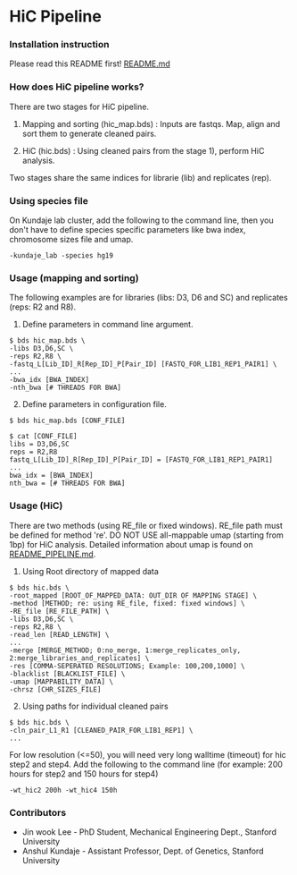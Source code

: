 HiC Pipeline
===================================================

### Installation instruction

Please read this README first!
<a href="../README.md">README.md</a>


### How does HiC pipeline works?

There are two stages for HiC pipeline.

1) Mapping and sorting (hic_map.bds)
: Inputs are fastqs. Map, align and sort them to generate cleaned pairs.

2) HiC (hic.bds)
: Using cleaned pairs from the stage 1), perform HiC analysis.

Two stages share the same indices for librarie (lib) and replicates (rep).


### Using species file

On Kundaje lab cluster, add the following to the command line, then you don't have to define species specific parameters like bwa index, chromosome sizes file and umap.
```
-kundaje_lab -species hg19
```


### Usage (mapping and sorting)

The following examples are for libraries (libs: D3, D6 and SC) and replicates (reps: R2 and R8).

1) Define parameters in command line argument. 
```
$ bds hic_map.bds \
-libs D3,D6,SC \
-reps R2,R8 \
-fastq_L[Lib_ID]_R[Rep_ID]_P[Pair_ID] [FASTQ_FOR_LIB1_REP1_PAIR1] \
...
-bwa_idx [BWA_INDEX]
-nth_bwa [# THREADS FOR BWA]
```

2) Define parameters in configuration file.
```
$ bds hic_map.bds [CONF_FILE]

$ cat [CONF_FILE]
libs = D3,D6,SC
reps = R2,R8
fastq_L[Lib_ID]_R[Rep_ID]_P[Pair_ID] = [FASTQ_FOR_LIB1_REP1_PAIR1]
...
bwa_idx = [BWA_INDEX]
nth_bwa = [# THREADS FOR BWA]
```


### Usage (HiC)

There are two methods (using RE_file or fixed windows). RE_file path must be defined for method 're'. DO NOT USE all-mappable umap (starting from 1bp) for HiC analysis. Detailed information about umap is found on <a href="https://github.com/kundajelab/ENCODE_chipseq_pipeline/blob/master/README_PIPELINE.md">README_PIPELINE.md</a>.

1) Using Root directory of mapped data
```
$ bds hic.bds \
-root_mapped [ROOT_OF_MAPPED_DATA: OUT_DIR OF MAPPING STAGE] \
-method [METHOD; re: using RE_file, fixed: fixed windows] \
-RE_file [RE_FILE_PATH] \
-libs D3,D6,SC \
-reps R2,R8 \
-read_len [READ_LENGTH] \
...
-merge [MERGE_METHOD; 0:no_merge, 1:merge_replicates_only, 2:merge_libraries_and_replicates] \
-res [COMMA-SEPERATED RESOLUTIONS; Example: 100,200,1000] \
-blacklist [BLACKLIST_FILE] \
-umap [MAPPABILITY_DATA] \
-chrsz [CHR_SIZES_FILE]
```

2) Using paths for individual cleaned pairs
```
$ bds hic.bds \
-cln_pair_L1_R1 [CLEANED_PAIR_FOR_LIB1_REP1] \
...
```

For low resolution (<=50), you will need very long walltime (timeout) for hic step2 and step4. Add the following to the command line (for example: 200 hours for step2 and 150 hours for step4)
```
-wt_hic2 200h -wt_hic4 150h
```

### Contributors

* Jin wook Lee - PhD Student, Mechanical Engineering Dept., Stanford University
* Anshul Kundaje - Assistant Professor, Dept. of Genetics, Stanford University
